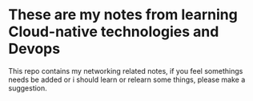 # These are my notes from learning Cloud-native technologies and Devops

This repo contains my networking related notes, if you feel somethings needs be added or i should learn or relearn some things, please make a suggestion.

